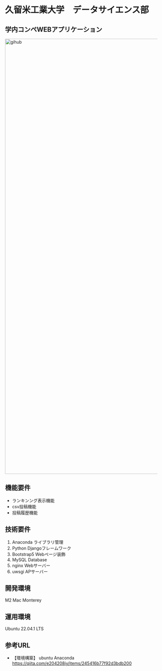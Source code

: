 # 久留米工業大学　データサイエンス部　
## 学内コンペWEBアプリケーション

<img width="1433" alt="gihub" src="https://github.com/e204208iy/django_datasience_competision_app/assets/72591871/58de9b76-119a-48f0-a501-5e4331175950">

## 機能要件
- ランキンング表示機能
- csv投稿機能
- 投稿履歴機能

## 技術要件
1. Anaconda ライブラリ管理
1. Python Djangoフレームワーク
1. Bootstrap5 Webページ装飾
1. MySQL Database
1. nginx Webサーバー
1. uwsgi APサーバー

## 開発環境
M2 Mac Monterey

## 運用環境
Ubuntu 22.04.1 LTS

## 参考URL
- 【環境構築】 ubuntu Anaconda https://qiita.com/e204208iy/items/245416b77f92d3bdb200

